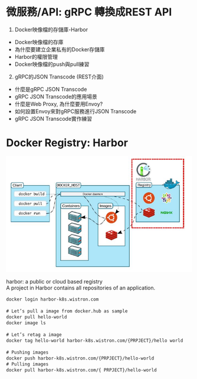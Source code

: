 # 微服務/API: gRPC 轉換成REST API	

1. Docker映像檔的存儲庫-Harbor  
* Docker映像檔的存庫  
* 為什麼要建立企業私有的Docker存儲庫  
* Harbor的權限管理  
* Docker映像檔的push與pull練習  
2. gRPC的JSON Transcode (REST介面)  
* 什麼是gRPC JSON Transcode  
* gRPC JSON Transcode的應用場景  
* 什麼是Web Proxy, 為什麼要用Envoy?  
* 如何設置Envoy來對gRPC服務進行JSON Transcode  
* gRPC JSON Transcode實作練習 

# Docker Registry: Harbor
![alt text](registry1.JPG "Title Text")  


harbor: a public or cloud based registry  
A project in Harbor contains all repositories of an application.  

```
docker login harbor-k8s.wistron.com

# Let’s pull a image from docker.hub as sample  
docker pull hello-world
docker image ls

# Let’s retag a image  
docker tag hello-world harbor-k8s.wistron.com/{PRPJECT}/hello world  

# Pushing images  
docker push harbor-k8s.wistron.com/{PRPJECT}/hello-world
# Pulling images  
docker pull harbor-k8s.wistron.com/{ PRPJECT}/hello-world

```


